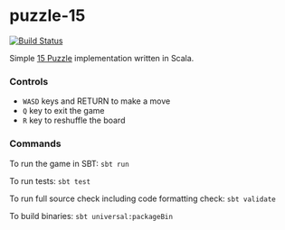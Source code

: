 # puzzle-15
[![Build Status](https://travis-ci.org/Kambius/puzzle-15.svg?branch=master)](https://travis-ci.org/Kambius/puzzle-15)

Simple [15 Puzzle](https://en.wikipedia.org/wiki/15_puzzle) implementation written in Scala.

### Controls
* `WASD` keys and RETURN to make a move
* `Q` key to exit the game
* `R` key to reshuffle the board 

### Commands
To run the game in SBT:
`sbt run`

To run tests:
`sbt test`

To run full source check including code formatting check:
`sbt validate`

To build binaries:
`sbt universal:packageBin`